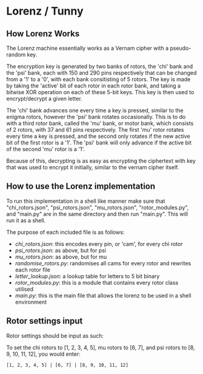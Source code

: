 # Lorenz / Tunny

## How Lorenz Works

The Lorenz machine essentially works as a Vernam cipher with a pseudo-random key.

The encryption key is generated by two banks of rotors, the 'chi' bank and the 'psi' bank, each with 150 and 290 pins respectively that can be changed from a '1' to a '0', with each bank consitisting of 5 rotors. The key is made by taking the 'active' bit of each rotor in each rotor bank, and taking a bitwise XOR operation on each of these 5-bit keys. This key is then used to encrypt/decrypt a given letter.

The 'chi' bank advances one every time a key is pressed, similar to the enigma rotors, however the 'psi' bank rotates occasionally. This is to do with a third rotor bank, called the 'mu' bank, or motor bank, which consists of 2 rotors, with 37 and 61 pins respectively. The first 'mu' rotor rotates every time a key is pressed, and the second only rotates if the new active bit of the first rotor is a '1'. The 'psi' bank will only advance if the active bit of the second 'mu' rotor is a '1'.

Because of this, decrypting is as easy as encrypting the ciphertext with key that was used to encrypt it initially, similar to the vernam cipher itself.



## How to use the Lorenz implementation

To run this implementation in a shell like manner make sure that "chi_rotors.json", "psi_rotors.json", "mu_rotors.json", "rotor_modules.py", and "main.py" are in the same directory and then run "main.py". This will run it as a shell.

The purpose of each included file is as follows:

  - *chi_rotors.json*: this encodes every pin, or 'cam', for every chi rotor
  - *psi_rotors.json*: as above, but for psi
  - *mu_rotors.json*: as above, but for mu
  - *randomise_rotors.py*: randomises all cams for every rotor and rewrites each rotor file
  - *letter_lookup.json*: a lookup table for letters to 5 bit binary
  - *rotor_modules.py*: this is a module that contains every rotor class utilised
  - *main.py*: this is the main file that allows the lorenz to be used in a shell environment



## Rotor settings input

Rotor settings should be input as such:

To set the chi rotors to [1, 2, 3, 4, 5], mu rotors to [6, 7], and psi rotors to [8, 9, 10, 11, 12], you would enter:

	[1, 2, 3, 4, 5] | [6, 7] | [8, 9, 10, 11, 12] 
